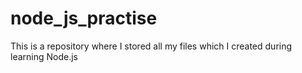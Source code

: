# node_js_practise
This is a repository where I stored all my files which I created during learning Node.js
